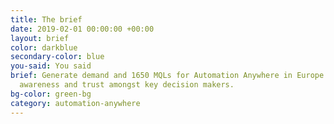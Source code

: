```yaml
---
title: The brief
date: 2019-02-01 00:00:00 +00:00
layout: brief
color: darkblue
secondary-color: blue
you-said: You said
brief: Generate demand and 1650 MQLs for Automation Anywhere in Europe. By building
  awareness and trust amongst key decision makers.
bg-color: green-bg
category: automation-anywhere
---
```


